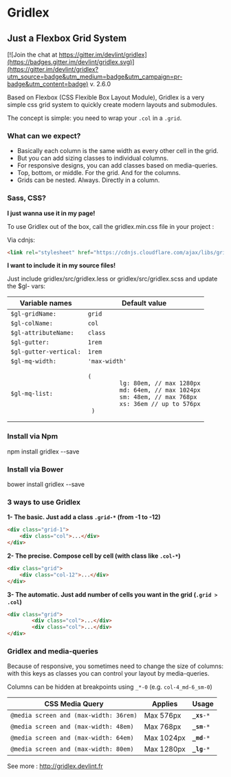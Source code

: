 # Gridlex
## Just a Flexbox Grid System

[![Join the chat at https://gitter.im/devlint/gridlex](https://badges.gitter.im/devlint/gridlex.svg)](https://gitter.im/devlint/gridlex?utm_source=badge&utm_medium=badge&utm_campaign=pr-badge&utm_content=badge)
v. 2.6.0


Based on Flexbox (CSS Flexible Box Layout Module), Gridlex is a very simple css grid system to quickly create modern layouts and submodules.

The concept is simple: you need to wrap your `.col` in a `.grid`.

### What can we expect?
- Basically each column is the same width as every other cell in the grid.
- But you can add sizing classes to individual columns.
- For responsive designs, you can add classes based on media-queries.
- Top, bottom, or middle. For the grid. And for the columns.
- Grids can be nested. Always. Directly in a column.

### Sass, CSS?

**I just wanna use it in my page!**

To use Gridlex out of the box, call the gridlex.min.css file in your project :

Via cdnjs:
```html
<link rel="stylesheet" href="https://cdnjs.cloudflare.com/ajax/libs/gridlex/2.6.0/gridlex.min.css">
```

**I want to include it in my source files!**

Just include gridlex/src/gridlex.less or gridlex/src/gridlex.scss 
and 
update the $gl- vars:
<table>
    <thead>
    <tr>
        <th>Variable names</th>
        <th>Default value</th>
    </tr>
    </thead>
    <tbody>
    <tr>
        <td><code>$gl-gridName:</code></td>
        <td><code>grid</code></td>
    </tr>
    <tr>
        <td><code>$gl-colName:</code></td>
        <td><code>col</code></td>
    </tr>
    <tr>
        <td><code>$gl-attributeName:</code></td>
        <td><code>class</code></td>
    </tr>
    <tr>
        <td><code>$gl-gutter:</code></td>
        <td><code>1rem</code></td>
    </tr>
    <tr>
        <td><code>$gl-gutter-vertical:</code></td>
        <td><code>1rem</code></td>
    </tr>
    <tr>
        <td><code>$gl-mq-width:</code></td>
        <td><code>'max-width'</code></td>
    </tr>
    <tr>
        <td><code>$gl-mq-list:</code></td>
        <td><pre><code>(
         lg: 80em, // max 1280px
         md: 64em, // max 1024px
         sm: 48em, // max 768px
         xs: 36em // up to 576px
 )</code></pre></td>
    </tr>
    </tbody>
</table>

### Install via Npm
npm install gridlex --save

### Install via Bower
bower install gridlex --save


### 3 ways to use Gridlex
**1- The basic. Just add a class `.grid-*` (from -1 to -12)**
```html
<div class="grid-1">
	<div class="col">...</div>
</div>
```

**2- The precise. Compose cell by cell (with class like `.col-*`)**
```html
<div class="grid">
	<div class="col-12">...</div>
</div>
```

**3- The automatic. Just add number of cells you want in the grid (`.grid > .col`)**
```html
<div class="grid">
		<div class="col">...</div>
		<div class="col">...</div>
</div>
```

### Gridlex and media-queries
Because of responsive, you sometimes need to change the size of columns: with this keys as classes you can control your layout by media-queries.

Columns can be hidden at breakpoints using `_*-0` (e.g. `col-4_md-6_sm-0`)
<table>
<thead>
	<tr>
		<th>CSS Media Query</th>
		<th>Applies</th>
		<th>Usage</th>
	</tr>
</thead>
<tbody>
	<tr>
		<td><code>@media screen and (max-width: 36rem)</code></td>
		<td>Max 576px</td>
		<td><code><b>_xs</b>-*</code></td>
	</tr>
	<tr>
		<td><code>@media screen and (max-width: 48em)</code></td>
		<td>Max 768px</td>
		<td><code><b>_sm</b>-*</code></td>
	</tr>
	<tr>
		<td><code>@media screen and (max-width: 64em)</code></td>
		<td>Max 1024px</td>
		<td><code><b>_md</b>-*</code></td>
	</tr>
	<tr>
		<td><code>@media screen and (max-width: 80em)</code></td>
		<td>Max 1280px</td>
		<td><code><b>_lg</b>-*</code></td>
	</tr>
</tbody>
</table>

See more : http://gridlex.devlint.fr
